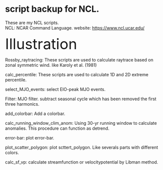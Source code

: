 # script backup for NCL.
These are my NCL scripts.<br>
NCL: NCAR Command Language.
website: https://www.ncl.ucar.edu/

<font size=100>Illustration</font>

Rossby_raytracing: These scripts are used to calculate raytrace based on zonal symmetric wind. like Karoly et al. (1981)

calc_percentile: These scripts are used to calculate 1D and 2D extreme percentile.

select_MJO_events: select EIO-peak MJO events.

Filter: MJO filter. subtract seasonal cycle which has been removed the first three harmonics.

add_colorbar: Add a colorbar.

calc_running_window_clim_anom: Using 30-yr running window to calculate anomalies. This procedure can function as detrend.

error-bar: plot error-bar.

plot_scatter_polygon: plot scttert_polygon. Like severals parts with different colors.

calc_sf_vp: calculate streamfunction or velocitypotential by Libman method.
